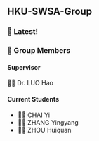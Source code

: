## HKU-SWSA-Group

### :tada: Latest!

### :notebook: Group Members
#### Supervisor
:woman_teacher: Dr. LUO Hao
#### Current Students
- :woman_student: CHAI Yi
- :man_student: ZHANG Yingyang
- :man_student: ZHOU Huiquan
